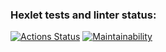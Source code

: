 ### Hexlet tests and linter status:
[![Actions Status](https://github.com/256sha9gag/fullstack-javascript-project-lvl1/workflows/hexlet-check/badge.svg)](https://github.com/256sha9gag/fullstack-javascript-project-lvl1/actions)
[![Maintainability](https://api.codeclimate.com/v1/badges/838ad1aff0f72273e48d/maintainability)](https://codeclimate.com/github/256sha9gag/fullstack-javascript-project-lvl1/maintainability)
